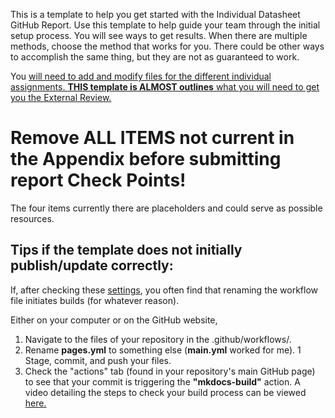 This is a template to help you get started with the Individual Datasheet GitHub Report. Use this template to help guide your team through the initial setup process. You will see ways to get results. When there are multiple methods, choose the method that works for you. There could be other ways to accomplish the same thing, but they are not as guaranteed to work.

You <ins>will need to add and modify files for the different individual assignments. **THIS template is <ins>ALMOST outlines</ins>** what you will need to get you the External Review.
# Remove ALL ITEMS not current in the Appendix before submitting report Check Points!
The four items currently there are placeholders and could serve as possible resources.

## Tips if the template does not initially publish/update correctly:
If, after checking these [settings](https://embedded-systems-design.github.io/fork-report-website/#settings-to-check/), you often find that renaming the workflow file initiates builds (for whatever reason).

Either on your computer or on the GitHub website,
1. Navigate to the files of your repository in the .github/workflows/.
1. Rename **pages.yml** to something else (**main.yml** worked for me).
1 Stage, commit, and push your files.
1. Check the "actions" tab (found in your repository's main GitHub page) to see that your commit is triggering the **"mkdocs-build"** action.
A video detailing the steps to check your build process can be viewed [here.](https://www.youtube.com/watch?v=8EgFkG2HHxM/) 

